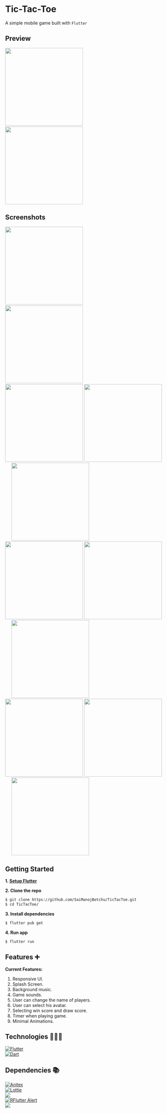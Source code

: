 # Tic-Tac-Toe

A simple mobile game built with `Flutter`

## Preview

<img src="readme/preview-1.gif" width="250"/> &nbsp;&nbsp;&nbsp;&nbsp; <img src="readme/preview-2.gif" width="250"/>

## Screenshots

<img src="readme/1.png" width="250"/> &nbsp;&nbsp;&nbsp;&nbsp; <img src="readme/2.png" width="250"/> &nbsp;&nbsp;&nbsp;&nbsp; <img src="readme/3.png" width="250"/>
<img src="readme/4.png" width="250"/> &nbsp;&nbsp;&nbsp;&nbsp; <img src="readme/5.png" width="250"/> &nbsp;&nbsp;&nbsp;&nbsp; <img src="readme/6.png" width="250"/>
<img src="readme/7.png" width="250"/> &nbsp;&nbsp;&nbsp;&nbsp; <img src="readme/8.png" width="250"/> &nbsp;&nbsp;&nbsp;&nbsp; <img src="readme/9.png" width="250"/>
<img src="readme/10.png" width="250"/> &nbsp;&nbsp;&nbsp;&nbsp; <img src="readme/11.png" width="250"/>

## Getting Started

**1. [ Setup Flutter](https://flutter.io/setup/)**

**2. Clone the repo**

```sh
$ git clone https://github.com/SaiManojBotchu/TicTacToe.git
$ cd TicTacToe/
```

**3. Install dependencies**

```sh
$ flutter pub get
```

**4. Run app**

```sh
$ flutter run
```

## Features ➕

**Current Features:**

1. Responsive UI.
2. Splash Screen.
3. Background music.
4. Game sounds.
5. User can change the name of players.
6. User can select his avatar.
7. Selecting win score and draw score.
8. Timer when playing game.
9. Minimal Animations.

## Technologies 👨🏻‍💻

[![Flutter](https://img.shields.io/badge/Flutter-v2.2.3-1.svg)](https://flutter.dev/)  
[![Dart](https://img.shields.io/badge/Dart-v2.13.4-1.svg)](https://dart.dev/)

## Dependencies 📚

[![Anitex](https://img.shields.io/badge/Anitex-v2.0.0-1.svg)](https://pub.dev/packages/anitex)  
[![Lottie](https://img.shields.io/badge/Lottie-v1.2.0-1.svg)](https://pub.dev/packages/lottie)  
[![](https://img.shields.io/badge/Delayed%20Display-v2.0.0-1.svg)](https://pub.dev/packages/delayed_display)  
[![RFlutter Alert](https://img.shields.io/badge/RFlutter%20Alert-v2.0.4-1.svg)](https://pub.dev/packages/rflutter_alert)  
[![](https://img.shields.io/badge/Assets%20Audio%20Player-v3.0.3+6-1.svg)](https://pub.dev/packages/assets_audio_player)
